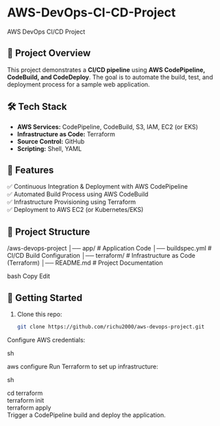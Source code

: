 # AWS-DevOps-CI-CD-Project
AWS DevOps CI/CD Project

## 📌 Project Overview  
This project demonstrates a **CI/CD pipeline** using **AWS CodePipeline, CodeBuild, and CodeDeploy**. The goal is to automate the build, test, and deployment process for a sample web application.

## 🛠️ Tech Stack  
- **AWS Services:** CodePipeline, CodeBuild, S3, IAM, EC2 (or EKS)  
- **Infrastructure as Code:** Terraform  
- **Source Control:** GitHub  
- **Scripting:** Shell, YAML  

## 📜 Features  
✅ Continuous Integration & Deployment with AWS CodePipeline  
✅ Automated Build Process using AWS CodeBuild  
✅ Infrastructure Provisioning using Terraform  
✅ Deployment to AWS EC2 (or Kubernetes/EKS)  

## 📂 Project Structure  
/aws-devops-project │── app/ # Application Code │── buildspec.yml # CI/CD Build Configuration │── terraform/ # Infrastructure as Code (Terraform) │── README.md # Project Documentation

bash
Copy
Edit

## 🚀 Getting Started  
1. Clone this repo:  
   ```sh
   git clone https://github.com/richu2000/aws-devops-project.git
Configure AWS credentials:

sh

aws configure
Run Terraform to set up infrastructure:

sh

cd terraform  
terraform init  
terraform apply  
Trigger a CodePipeline build and deploy the application.
